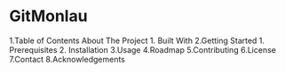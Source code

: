# GitMonlau

  1.Table of Contents About The Project
      1. Built With
  2.Getting Started
      1. Prerequisites
      2. Installation
  3.Usage
  4.Roadmap
  5.Contributing
  6.License
  7.Contact
  8.Acknowledgements

